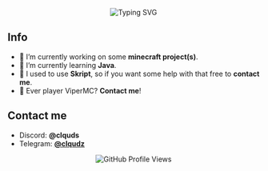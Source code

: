 <p align="center">
  <img src="https://readme-typing-svg.demolab.com?font=Montserrat&size=30&pause=1000&repeat=false&width=435&lines=hey+there+%F0%9F%91%8B%2C+i'm+clouds.+%E2%98%81%EF%B8%8F"alt="Typing SVG" />
</p>

## Info
- 🔭 I’m currently working on some **minecraft project(s)**.
- 🌱 I’m currently learning **Java**.
- 💬 I used to use **Skript**, so if you want some help with that free to **contact me**.
- 🐍 Ever player ViperMC? **Contact me**!

## Contact me
- Discord: **@clquds**
- Telegram: [**@clqudz**](https://t.me/clqudz)

<p align="center">
  <img src="https://komarev.com/ghpvc/?username=clquds&color=ADD8E6" alt="GitHub Profile Views" />
</p>

